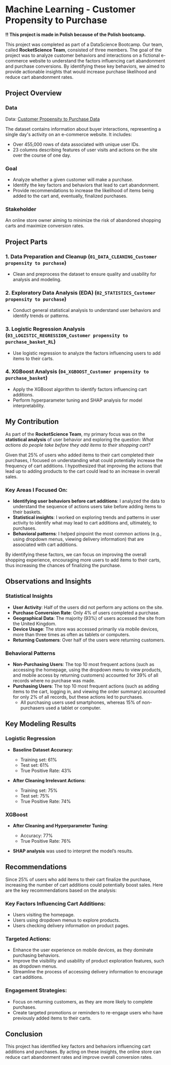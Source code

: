 # Machine Learning - Customer Propensity to Purchase

**!! This project is made in Polish because of the Polish bootcamp.**


This project was completed as part of a DataScience Bootcamp. Our team, called **RocketScience Team**, consisted of three members. The goal of the project was to analyze customer behaviors and interactions on a fictional e-commerce website to understand the factors influencing cart abandonment and purchase conversions. By identifying these key behaviors, we aimed to provide actionable insights that would increase purchase likelihood and reduce cart abandonment rates.

## Project Overview

### Data

Data: [Customer Propensity to Purchase Data](https://www.kaggle.com/datasets/benpowis/customer-propensity-to-purchase-data)

The dataset contains information about buyer interactions, representing a single day's activity on an e-commerce website. It includes:

- Over 455,000 rows of data associated with unique user IDs.
- 23 columns describing features of user visits and actions on the site over the course of one day.

### Goal

- Analyze whether a given customer will make a purchase.
- Identify the key factors and behaviors that lead to cart abandonment.
- Provide recommendations to increase the likelihood of items being added to the cart and, eventually, finalized purchases.

### Stakeholder

An online store owner aiming to minimize the risk of abandoned shopping carts and maximize conversion rates.

## Project Parts

### 1. Data Preparation and Cleanup (`01_DATA_CLEANING_Customer propensity to purchase`)

- Clean and preprocess the dataset to ensure quality and usability for analysis and modeling.

### 2. Exploratory Data Analysis (EDA) (`02_STATISTICS_Customer propensity to purchase`)

- Conduct general statistical analysis to understand user behaviors and identify trends or patterns.

### 3. Logistic Regression Analysis (`03_LOGISTIC_REGRESSION_Customer propensity to purchase_basket_RL`)

- Use logistic regression to analyze the factors influencing users to add items to their carts.

### 4. XGBoost Analysis (`04_XGBOOST_Customer propensity to purchase_basket`)

- Apply the XGBoost algorithm to identify factors influencing cart additions.
- Perform hyperparameter tuning and SHAP analysis for model interpretability.

## My Contribution

As part of the **RocketScience Team**, my primary focus was on the **statistical analysis** of user behavior and exploring the question: *What actions do people take before they add items to their shopping cart?*

Given that 25% of users who added items to their cart completed their purchases, I focused on understanding what could potentially increase the frequency of cart additions. I hypothesized that improving the actions that lead up to adding products to the cart could lead to an increase in overall sales.

### Key Areas I Focused On:
- **Identifying user behaviors before cart additions**: I analyzed the data to understand the sequence of actions users take before adding items to their baskets.
- **Statistical insights**: I worked on exploring trends and patterns in user activity to identify what may lead to cart additions and, ultimately, to purchases.
- **Behavioral patterns**: I helped pinpoint the most common actions (e.g., using dropdown menus, viewing delivery information) that are associated with cart additions.

By identifying these factors, we can focus on improving the overall shopping experience, encouraging more users to add items to their carts, thus increasing the chances of finalizing the purchase.

## Observations and Insights

### Statistical Insights

- **User Activity**: Half of the users did not perform any actions on the site.
- **Purchase Conversion Rate**: Only 4% of users completed a purchase.
- **Geographical Data**: The majority (93%) of users accessed the site from the United Kingdom.
- **Device Usage**: The store was accessed primarily via mobile devices, more than three times as often as tablets or computers.
- **Returning Customers**: Over half of the users were returning customers.

### Behavioral Patterns

- **Non-Purchasing Users**: The top 10 most frequent actions (such as accessing the homepage, using the dropdown menu to view products, and mobile access by returning customers) accounted for 39% of all records where no purchase was made.
- **Purchasing Users**: The top 10 most frequent actions (such as adding items to the cart, logging in, and viewing the order summary) accounted for only 2% of all records, but these actions led to purchases.
  - All purchasing users used smartphones, whereas 15% of non-purchasers used a tablet or computer.

## Key Modeling Results

### Logistic Regression

- **Baseline Dataset Accuracy**:
  - Training set: 61%
  - Test set: 61%
  - True Positive Rate: 43%

- **After Cleaning Irrelevant Actions**:
  - Training set: 75%
  - Test set: 75%
  - True Positive Rate: 74%


### XGBoost

- **After Cleaning and Hyperparameter Tuning**:
  - Accuracy: 77%
  - True Positive Rate: 76%

- **SHAP analysis** was used to interpret the model’s results.


## Recommendations

Since 25% of users who add items to their cart finalize the purchase, increasing the number of cart additions could potentially boost sales. Here are the key recommendations based on the analysis:

### Key Factors Influencing Cart Additions:
- Users visiting the homepage.
- Users using dropdown menus to explore products.
- Users checking delivery information on product pages.

### Targeted Actions:
- Enhance the user experience on mobile devices, as they dominate purchasing behaviors.
- Improve the visibility and usability of product exploration features, such as dropdown menus.
- Streamline the process of accessing delivery information to encourage cart additions.

### Engagement Strategies:
- Focus on returning customers, as they are more likely to complete purchases.
- Create targeted promotions or reminders to re-engage users who have previously added items to their carts.

## Conclusion

This project has identified key factors and behaviors influencing cart additions and purchases. By acting on these insights, the online store can reduce cart abandonment rates and improve overall conversion rates.

